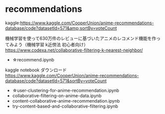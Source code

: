 # recommendations
kaggle:https://www.kaggle.com/CooperUnion/anime-recommendations-database/code?datasetId=571&amp;sortBy=voteCount

機械学習を使って630万件のレビューに基づいたアニメのレコメンド機能を作ってみよう（機械学習 k近傍法 初心者向け）
https://www.codexa.net/collaborative-filtering-k-nearest-neighbor/
* ☆recommend.ipynb

kaggle notebook ダウンロード
https://www.kaggle.com/CooperUnion/anime-recommendations-database/code?datasetId=571&sortBy=voteCount
* ☆user-clustering-for-anime-recommendation.ipynb
* collaborative-filtering-on-anime-data.ipynb
* content-collaborative-anime-recommendation.ipynb
* try-content-based-and-collaborative-filtering.ipynb
